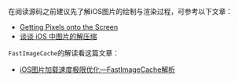 在阅读源码之前建议先了解iOS图片的绘制与渲染过程，可参考以下文章：

* [Getting Pixels onto the Screen](https://www.objc.io/issues/3-views/moving-pixels-onto-the-screen/)
* [谈谈 iOS 中图片的解压缩](http://blog.leichunfeng.com/blog/2017/02/20/talking-about-the-decompression-of-the-image-in-ios/)

`FastImageCache`的解读看这篇文章：

* [iOS图片加载速度极限优化—FastImageCache解析](http://blog.cnbang.net/tech/2578/)


